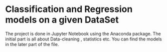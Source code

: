 # Classification and Regression models on a given DataSet
The project is done in Jupyter Notebook using the Anaconda package.
The initial part is all about Data-cleaning , statistics etc.
You can find the models in the later part of the file.
